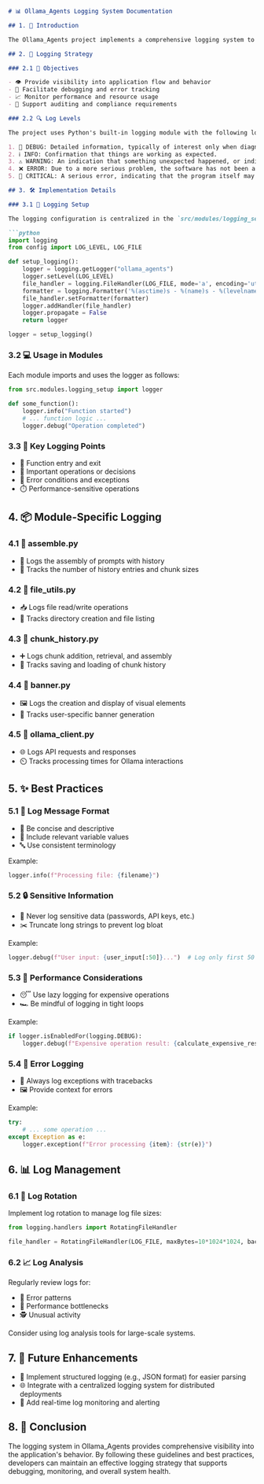 ```markdown
# 📊 Ollama_Agents Logging System Documentation

## 1. 🚀 Introduction

The Ollama_Agents project implements a comprehensive logging system to enhance debugging, monitoring, and maintenance capabilities. This document outlines the logging strategy, implementation details, and best practices for using and maintaining the logging system.

## 2. 🎯 Logging Strategy

### 2.1 🎨 Objectives

- 👁️ Provide visibility into application flow and behavior
- 🐛 Facilitate debugging and error tracking
- 📈 Monitor performance and resource usage
- 📜 Support auditing and compliance requirements

### 2.2 🔍 Log Levels

The project uses Python's built-in logging module with the following log levels:

1. 🔬 DEBUG: Detailed information, typically of interest only when diagnosing problems.
2. ℹ️ INFO: Confirmation that things are working as expected.
3. ⚠️ WARNING: An indication that something unexpected happened, or indicative of some problem in the near future.
4. ❌ ERROR: Due to a more serious problem, the software has not been able to perform some function.
5. 🚨 CRITICAL: A serious error, indicating that the program itself may be unable to continue running.

## 3. 🛠️ Implementation Details

### 3.1 🔧 Logging Setup

The logging configuration is centralized in the `src/modules/logging_setup.py` file:

```python
import logging
from config import LOG_LEVEL, LOG_FILE

def setup_logging():
    logger = logging.getLogger("ollama_agents")
    logger.setLevel(LOG_LEVEL)
    file_handler = logging.FileHandler(LOG_FILE, mode='a', encoding='utf-8')
    formatter = logging.Formatter('%(asctime)s - %(name)s - %(levelname)s - %(message)s')
    file_handler.setFormatter(formatter)
    logger.addHandler(file_handler)
    logger.propagate = False
    return logger

logger = setup_logging()
```

### 3.2 💻 Usage in Modules

Each module imports and uses the logger as follows:

```python
from src.modules.logging_setup import logger

def some_function():
    logger.info("Function started")
    # ... function logic ...
    logger.debug("Operation completed")
```

### 3.3 🔑 Key Logging Points

- 🚪 Function entry and exit
- 🧠 Important operations or decisions
- 🚫 Error conditions and exceptions
- ⏱️ Performance-sensitive operations

## 4. 📦 Module-Specific Logging

### 4.1 🧩 assemble.py

- 📝 Logs the assembly of prompts with history
- 🔢 Tracks the number of history entries and chunk sizes

### 4.2 📂 file_utils.py

- 📥 Logs file read/write operations
- 📁 Tracks directory creation and file listing

### 4.3 🧱 chunk_history.py

- ➕ Logs chunk addition, retrieval, and assembly
- 💾 Tracks saving and loading of chunk history

### 4.4 🎨 banner.py

- 🖼️ Logs the creation and display of visual elements
- 👤 Tracks user-specific banner generation

### 4.5 🤖 ollama_client.py

- 🌐 Logs API requests and responses
- ⏲️ Tracks processing times for Ollama interactions

## 5. ✨ Best Practices

### 5.1 📝 Log Message Format

- 🎯 Be concise and descriptive
- 🔢 Include relevant variable values
- 🔤 Use consistent terminology

Example:
```python
logger.info(f"Processing file: {filename}")
```

### 5.2 🔒 Sensitive Information

- 🚫 Never log sensitive data (passwords, API keys, etc.)
- ✂️ Truncate long strings to prevent log bloat

Example:
```python
logger.debug(f"User input: {user_input[:50]}...")  # Log only first 50 characters
```

### 5.3 🚀 Performance Considerations

- 😴 Use lazy logging for expensive operations
- 🏎️ Be mindful of logging in tight loops

Example:
```python
if logger.isEnabledFor(logging.DEBUG):
    logger.debug(f"Expensive operation result: {calculate_expensive_result()}")
```

### 5.4 🚨 Error Logging

- 📜 Always log exceptions with tracebacks
- 🖼️ Provide context for errors

Example:
```python
try:
    # ... some operation ...
except Exception as e:
    logger.exception(f"Error processing {item}: {str(e)}")
```

## 6. 📊 Log Management

### 6.1 🔄 Log Rotation

Implement log rotation to manage log file sizes:

```python
from logging.handlers import RotatingFileHandler

file_handler = RotatingFileHandler(LOG_FILE, maxBytes=10*1024*1024, backupCount=5)
```

### 6.2 📈 Log Analysis

Regularly review logs for:
- 🐞 Error patterns
- 🐢 Performance bottlenecks
- 🕵️ Unusual activity

Consider using log analysis tools for large-scale systems.

## 7. 🔮 Future Enhancements

- 🧱 Implement structured logging (e.g., JSON format) for easier parsing
- 🌐 Integrate with a centralized logging system for distributed deployments
- 🚨 Add real-time log monitoring and alerting

## 8. 🎉 Conclusion

The logging system in Ollama_Agents provides comprehensive visibility into the application's behavior. By following these guidelines and best practices, developers can maintain an effective logging strategy that supports debugging, monitoring, and overall system health.
```
